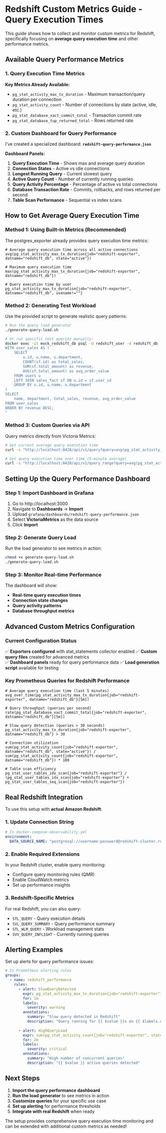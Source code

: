 # Redshift Custom Metrics Guide - Query Execution Times

This guide shows how to collect and monitor custom metrics for Redshift, specifically focusing on **average query execution time** and other performance metrics.

## Available Query Performance Metrics

### 1. Query Execution Time Metrics

**Key Metrics Already Available:**
- `pg_stat_activity_max_tx_duration` - Maximum transaction/query duration per connection
- `pg_stat_activity_count` - Number of connections by state (active, idle, etc.)
- `pg_stat_database_xact_commit_total` - Transaction commit rate
- `pg_stat_database_tup_returned_total` - Rows returned rate

### 2. Custom Dashboard for Query Performance

I've created a specialized dashboard: **`redshift-query-performance.json`**

**Dashboard Panels:**
1. **Query Execution Time** - Shows max and average query duration
2. **Connection States** - Active vs idle connections 
3. **Longest Running Query** - Current slowest query
4. **Active Query Count** - Number of currently running queries
5. **Query Activity Percentage** - Percentage of active vs total connections
6. **Database Transaction Rate** - Commits, rollbacks, and rows returned per second
7. **Table Scan Performance** - Sequential vs index scans

## How to Get Average Query Execution Time

### Method 1: Using Built-in Metrics (Recommended)

The postgres_exporter already provides query execution time metrics:

```promql
# Average query execution time across all active connections
avg(pg_stat_activity_max_tx_duration{job="redshift-exporter", datname="redshift_db", state="active"})

# Maximum query execution time 
max(pg_stat_activity_max_tx_duration{job="redshift-exporter", datname="redshift_db"})

# Query execution time by user
pg_stat_activity_max_tx_duration{job="redshift-exporter", datname="redshift_db", usename!=""}
```

### Method 2: Generating Test Workload

Use the provided script to generate realistic query patterns:

```bash
# Run the query load generator
./generate-query-load.sh

# Or run specific test queries manually:
docker exec -it mock_redshift_db psql -U redshift_user -d redshift_db -c "
WITH user_sales AS (
    SELECT 
        u.id, u.name, u.department,
        COUNT(sf.id) as total_sales,
        SUM(sf.total_amount) as revenue,
        AVG(sf.total_amount) as avg_order_value
    FROM users u
    LEFT JOIN sales_fact sf ON u.id = sf.user_id
    GROUP BY u.id, u.name, u.department
)
SELECT 
    name, department, total_sales, revenue, avg_order_value
FROM user_sales
ORDER BY revenue DESC;
"
```

### Method 3: Custom Queries via API

Query metrics directly from Victoria Metrics:

```bash
# Get current average query execution time
curl -s "http://localhost:8428/api/v1/query?query=avg(pg_stat_activity_max_tx_duration{job=\"redshift-exporter\"})"

# Get query execution time over time (5-minute average)
curl -s "http://localhost:8428/api/v1/query_range?query=avg(pg_stat_activity_max_tx_duration{job=\"redshift-exporter\"})&start=$(date -d '1 hour ago' +%s)&end=$(date +%s)&step=300"
```

## Setting Up the Query Performance Dashboard

### Step 1: Import Dashboard in Grafana

1. Go to http://localhost:3000
2. Navigate to **Dashboards** → **Import**
3. Upload `grafana/dashboards/redshift-query-performance.json`
4. Select **VictoriaMetrics** as the data source
5. Click **Import**

### Step 2: Generate Query Load

Run the load generator to see metrics in action:

```bash
chmod +x generate-query-load.sh
./generate-query-load.sh
```

### Step 3: Monitor Real-time Performance

The dashboard will show:
- **Real-time query execution times**
- **Connection state changes**
- **Query activity patterns**
- **Database throughput metrics**

## Advanced Custom Metrics Configuration

### Current Configuration Status

✅ **Exporters configured** with stat_statements collector enabled
✅ **Custom query files** created for advanced metrics  
✅ **Dashboard panels** ready for query performance data
✅ **Load generation script** available for testing

### Key Prometheus Queries for Redshift Performance

```promql
# Average query execution time (last 5 minutes)
avg_over_time(pg_stat_activity_max_tx_duration{job="redshift-exporter", datname="redshift_db"}[5m])

# Query throughput (queries per second)
rate(pg_stat_database_xact_commit_total{job="redshift-exporter", datname="redshift_db"}[5m])

# Slow query detection (queries > 30 seconds)
pg_stat_activity_max_tx_duration{job="redshift-exporter", datname="redshift_db"} > 30

# Connection utilization
sum(pg_stat_activity_count{job="redshift-exporter", datname="redshift_db", state="active"}) / 
sum(pg_stat_activity_count{job="redshift-exporter", datname="redshift_db"}) * 100

# Table scan efficiency 
pg_stat_user_tables_idx_scan{job="redshift-exporter"} / 
(pg_stat_user_tables_idx_scan{job="redshift-exporter"} + pg_stat_user_tables_seq_scan{job="redshift-exporter"})
```

## Real Redshift Integration

To use this setup with **actual Amazon Redshift**:

### 1. Update Connection String

```yaml
# In docker-compose-observability.yml
environment:
  DATA_SOURCE_NAME: "postgresql://username:password@redshift-cluster.region.redshift.amazonaws.com:5439/database_name?sslmode=require"
```

### 2. Enable Required Extensions

In your Redshift cluster, enable query monitoring:
- Configure query monitoring rules (QMR)
- Enable CloudWatch metrics
- Set up performance insights

### 3. Redshift-Specific Metrics

For real Redshift, you can also query:
- `STL_QUERY` - Query execution details
- `SVL_QUERY_SUMMARY` - Query performance summary  
- `STL_WLM_QUERY` - Workload management stats
- `SVV_QUERY_INFLIGHT` - Currently running queries

## Alerting Examples

Set up alerts for query performance issues:

```yaml
# In Prometheus alerting rules
groups:
  - name: redshift_performance
    rules:
      - alert: SlowQueryDetected
        expr: pg_stat_activity_max_tx_duration{job="redshift-exporter"} > 300
        for: 1m
        labels:
          severity: warning
        annotations:
          summary: "Slow query detected in Redshift"
          description: "Query running for {{ $value }}s on {{ $labels.datname }}"
      
      - alert: HighQueryLoad  
        expr: sum(pg_stat_activity_count{job="redshift-exporter", state="active"}) > 20
        for: 2m
        labels:
          severity: critical
        annotations:
          summary: "High number of concurrent queries"
          description: "{{ $value }} active queries detected"
```

## Next Steps

1. **Import the query performance dashboard**
2. **Run the load generator** to see metrics in action
3. **Customize queries** for your specific use case
4. **Set up alerting** for performance thresholds
5. **Integrate with real Redshift** when ready

The setup provides comprehensive query execution time monitoring and can be extended with additional custom metrics as needed!
